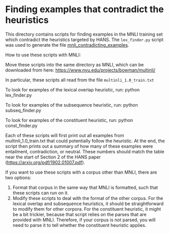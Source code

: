 # Finding examples that contradict the heuristics

This directory contains scripts for finding examples in the MNLI training set which contradict the heuristics targeted by HANS. The `lex_finder.py` script was used to generate the file [mnli_contradicting_examples](https://github.com/tommccoy1/hans/blob/master/mnli_contradicting_examples).


How to use these scripts with MNLI:

Move these scripts into the same directory as MNLI, which can be downloaded
from here: https://www.nyu.edu/projects/bowman/multinli/

In particular, these scripts all read from the file `multinli_1.0_train.txt` 

To look for examples of the lexical overlap heuristic, run:
python lex_finder.py

To look for examples of the subsequence heuristic, run:
python subseq_finder.py

To look for examples of the constituent heuristic, run:
python const_finder.py

Each of these scripts will first print out all examples from
multinli_1.0_train.txt that could potentially follow the heuristic. At the
end, the script then prints out a summary of how many of these examples were
entailment, contradiction, or neutral. These numbers should match the table
near the start of Section 2 of the HANS paper
(https://arxiv.org/pdf/1902.01007.pdf).


If you want to use these scripts with a corpus other than MNLI, there are two
options:
1) Format that corpus in the same way that MNLI is formatted, such
that these scripts can run on it.
2) Modify these scripts to deal with the format of the other corpus.
For the lexical overlap and subsequence heuristics, it should be
straightforward to modify them for other corpora. For the constituent
heuristic, it might be a bit trickier, because that script relies on the
parses that are provided with MNLI. Therefore, if your corpus is not parsed,
you will need to parse it to tell whether the constituent heuristic applies.



